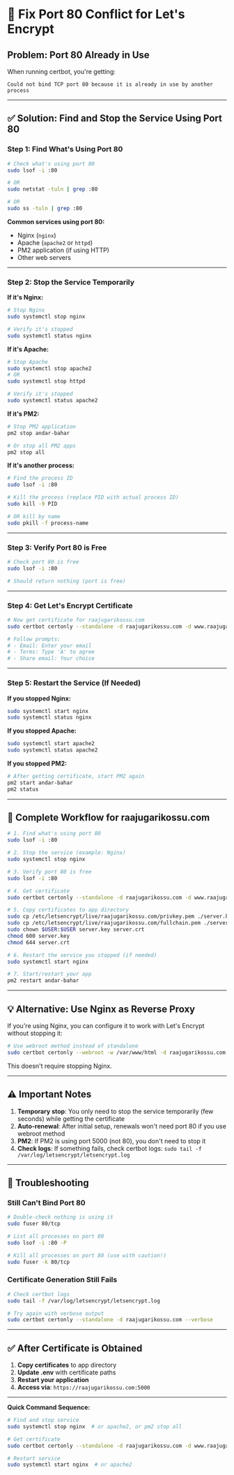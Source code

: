 # 🔧 Fix Port 80 Conflict for Let's Encrypt

## Problem: Port 80 Already in Use

When running certbot, you're getting:
```
Could not bind TCP port 80 because it is already in use by another process
```

---

## ✅ Solution: Find and Stop the Service Using Port 80

### Step 1: Find What's Using Port 80

```bash
# Check what's using port 80
sudo lsof -i :80

# OR
sudo netstat -tuln | grep :80

# OR
sudo ss -tuln | grep :80
```

**Common services using port 80:**
- Nginx (`nginx`)
- Apache (`apache2` or `httpd`)
- PM2 application (if using HTTP)
- Other web servers

---

### Step 2: Stop the Service Temporarily

**If it's Nginx:**
```bash
# Stop Nginx
sudo systemctl stop nginx

# Verify it's stopped
sudo systemctl status nginx
```

**If it's Apache:**
```bash
# Stop Apache
sudo systemctl stop apache2
# OR
sudo systemctl stop httpd

# Verify it's stopped
sudo systemctl status apache2
```

**If it's PM2:**
```bash
# Stop PM2 application
pm2 stop andar-bahar

# Or stop all PM2 apps
pm2 stop all
```

**If it's another process:**
```bash
# Find the process ID
sudo lsof -i :80

# Kill the process (replace PID with actual process ID)
sudo kill -9 PID

# OR kill by name
sudo pkill -f process-name
```

---

### Step 3: Verify Port 80 is Free

```bash
# Check port 80 is free
sudo lsof -i :80

# Should return nothing (port is free)
```

---

### Step 4: Get Let's Encrypt Certificate

```bash
# Now get certificate for raajugarikossu.com
sudo certbot certonly --standalone -d raajugarikossu.com -d www.raajugarikossu.com

# Follow prompts:
# - Email: Enter your email
# - Terms: Type 'A' to agree
# - Share email: Your choice
```

---

### Step 5: Restart the Service (If Needed)

**If you stopped Nginx:**
```bash
sudo systemctl start nginx
sudo systemctl status nginx
```

**If you stopped Apache:**
```bash
sudo systemctl start apache2
sudo systemctl status apache2
```

**If you stopped PM2:**
```bash
# After getting certificate, start PM2 again
pm2 start andar-bahar
pm2 status
```

---

## 🚀 Complete Workflow for raajugarikossu.com

```bash
# 1. Find what's using port 80
sudo lsof -i :80

# 2. Stop the service (example: Nginx)
sudo systemctl stop nginx

# 3. Verify port 80 is free
sudo lsof -i :80

# 4. Get certificate
sudo certbot certonly --standalone -d raajugarikossu.com -d www.raajugarikossu.com

# 5. Copy certificates to app directory
sudo cp /etc/letsencrypt/live/raajugarikossu.com/privkey.pem ./server.key
sudo cp /etc/letsencrypt/live/raajugarikossu.com/fullchain.pem ./server.crt
sudo chown $USER:$USER server.key server.crt
chmod 600 server.key
chmod 644 server.crt

# 6. Restart the service you stopped (if needed)
sudo systemctl start nginx

# 7. Start/restart your app
pm2 restart andar-bahar
```

---

## 💡 Alternative: Use Nginx as Reverse Proxy

If you're using Nginx, you can configure it to work with Let's Encrypt without stopping it:

```bash
# Use webroot method instead of standalone
sudo certbot certonly --webroot -w /var/www/html -d raajugarikossu.com
```

This doesn't require stopping Nginx.

---

## ⚠️ Important Notes

1. **Temporary stop**: You only need to stop the service temporarily (few seconds) while getting the certificate
2. **Auto-renewal**: After initial setup, renewals won't need port 80 if you use webroot method
3. **PM2**: If PM2 is using port 5000 (not 80), you don't need to stop it
4. **Check logs**: If something fails, check certbot logs: `sudo tail -f /var/log/letsencrypt/letsencrypt.log`

---

## 🐛 Troubleshooting

### Still Can't Bind Port 80

```bash
# Double-check nothing is using it
sudo fuser 80/tcp

# List all processes on port 80
sudo lsof -i :80 -P

# Kill all processes on port 80 (use with caution!)
sudo fuser -k 80/tcp
```

### Certificate Generation Still Fails

```bash
# Check certbot logs
sudo tail -f /var/log/letsencrypt/letsencrypt.log

# Try again with verbose output
sudo certbot certonly --standalone -d raajugarikossu.com --verbose
```

---

## ✅ After Certificate is Obtained

1. **Copy certificates** to app directory
2. **Update .env** with certificate paths
3. **Restart your application**
4. **Access via**: `https://raajugarikossu.com:5000`

---

**Quick Command Sequence:**

```bash
# Find and stop service
sudo systemctl stop nginx  # or apache2, or pm2 stop all

# Get certificate
sudo certbot certonly --standalone -d raajugarikossu.com -d www.raajugarikossu.com

# Restart service
sudo systemctl start nginx  # or apache2
```


